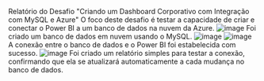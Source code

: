 Relatório do Desafio "Criando um Dashboard Corporativo com Integração com MySQL e Azure"
O foco deste desafio é testar a capacidade de criar e conectar o Power BI a um banco de dados na nuvem da Azure.
![image](https://github.com/caiquemorais/Company-Report/assets/35573220/de7143f9-896e-4306-ad7d-c8ebe562a599)
Foi criado um banco de dados em nuvem usando o MySQL.
![image](https://github.com/caiquemorais/Company-Report/assets/35573220/da886866-0d00-4662-b0ba-babeb60f95ef)
![image](https://github.com/caiquemorais/Company-Report/assets/35573220/6dcf1cf5-3acb-473e-ba5d-94123b1ee748)
A conexão entre o banco de dados e o Power BI foi estabelecida com sucesso.
![image](https://github.com/caiquemorais/Company-Report/assets/35573220/ead16ee2-6bc1-4f08-9854-188c0eb03ed8)
Foi criado um relatório simples para testar a conexão, confirmando que ela se atualizará automaticamente a cada mudança no banco de dados.
